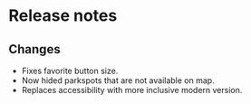 # Release notes
## Changes
* Fixes favorite button size.
* Now hided parkspots that are not available on map.
* Replaces accessibility with more inclusive modern version.

